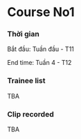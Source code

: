 # Course No1

### **Thời gian**

Bắt đầu: Tuần đầu - T11

End time: Tuần 4 - T12



### **Trainee list**

TBA

### Clip recorded

TBA



